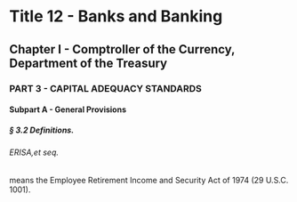 
# Title 12 - Banks and Banking
## Chapter I - Comptroller of the Currency, Department of the Treasury
### PART 3 - CAPITAL ADEQUACY STANDARDS
#### Subpart A - General Provisions
##### § 3.2 Definitions.
###### ERISA,et seq.

means the Employee Retirement Income and Security Act of 1974 (29 U.S.C. 1001).
